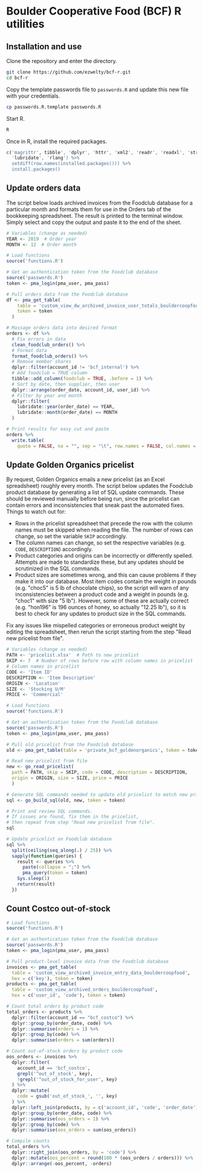 # Boulder Cooperative Food (BCF) R utilities

## Installation and use

Clone the repository and enter the directory.

```bash
git clone https://github.com/ezwelty/bcf-r.git
cd bcf-r
```

Copy the template passwords file to `passwords.R` and update this new file with your credentials.

```bash
cp passwords.R.template passwords.R
```

Start R.

```bash
R
```

Once in R, install the required packages.

```r
c('magrittr', tibble', 'dplyr', 'httr', 'xml2', 'readr', 'readxl', 'stringr',
  'lubridate', 'rlang') %>%
  setdiff(row.names(installed.packages())) %>%
  install.packages()
```

## Update orders data

The script below loads archived invoices from the Foodclub database for a particular month and formats them for use in the Orders tab of the bookkeeping spreadsheet. The result is printed to the terminal window. Simply select and copy the output and paste it to the end of the sheet.

```r
# Variables (change as needed)
YEAR <- 2019  # Order year
MONTH <- 12  # Order month

# Load functions
source('functions.R')

# Get an authentication token from the Foodclub database
source('passwords.R')
token <- pma_login(pma_user, pma_pass)

# Pull orders data from the Foodclub database
df <- pma_get_table(
    table = 'custom_view_dw_archived_invoice_user_totals_bouldercoopfood',
    token = token
  )

# Massage orders data into desired format
orders <- df %>%
  # Fix errors in data
  clean_foodclub_orders() %>%
  # Format data
  format_foodclub_orders() %>%
  # Remove member shares
  dplyr::filter(account_id != 'bcf_internal') %>%
  # Add foodclub = TRUE column
  tibble::add_column(foodclub = TRUE, .before = 1) %>%
  # Sort by date, then supplier, then user
  dplyr::arrange(order_date, account_id, user_id) %>%
  # Filter by year and month
  dplyr::filter(
    lubridate::year(order_date) == YEAR,
    lubridate::month(order_date) == MONTH
  )

# Print results for easy cut and paste
orders %>%
  write.table(
    quote = FALSE, na = "", sep = "\t", row.names = FALSE, col.names = FALSE)
```

## Update Golden Organics pricelist

By request, Golden Organics emails a new pricelist (as an Excel spreadsheet) roughly every month. The script below updates the Foodclub product database by generating a list of SQL update commands. These should be reviewed manually before being run, since the pricelist can contain errors and inconsistencies that sneak past the automated fixes. Things to watch out for:

- Rows in the pricelist spreadsheet that precede the row with the column names must be skipped when reading the file. The number of rows can change, so set the variable `SKIP` accordingly.
- The column names can change, so set the respective variables (e.g. `CODE`, `DESCRIPTION`) accordingly.
- Product categories and origins can be incorrectly or differently spelled. Attempts are made to standardize these, but any updates should be scrutinized in the SQL commands.
- Product sizes are sometimes wrong, and this can cause problems if they make it into our database. Most item codes contain the weight in pounds (e.g. "choc5" is 5 lb of chocolate chips), so the script will warn of any inconsistencies between a product code and a weight in pounds (e.g. "choc1" with size "5 lb"). However, some of these are actually correct (e.g. "hon196" is 196 ounces of honey, so actually "12.25 lb"), so it is best to check for any updates to product size in the SQL commands.

Fix any issues like mispelled categories or erroneous product weight by editing the spreadsheet, then rerun the script starting from the step "Read new pricelist from file".

```r
# Variables (change as needed)
PATH <- 'pricelist.xlsx'  # Path to new pricelist
SKIP <- 7  # Number of rows before row with column names in pricelist
# Column names in pricelist
CODE <- 'Item ID'
DESCRIPTION <- 'Item Description'
ORIGIN <- 'Location'
SIZE <- 'Stocking U/M'
PRICE <- 'Commercial'

# Load functions
source('functions.R')

# Get an authentication token from the Foodclub database
source('passwords.R')
token <- pma_login(pma_user, pma_pass)

# Pull old pricelist from the Foodclub database
old <- pma_get_table(table = 'private_bcf_goldenorganics', token = token)

# Read new pricelist from file
new <- go_read_pricelist(
  path = PATH, skip = SKIP, code = CODE, description = DESCRIPTION,
  origin = ORIGIN, size = SIZE, price = PRICE
  )

# Generate SQL commands needed to update old pricelist to match new pricelist.
sql <- go_build_sql(old, new, token = token)

# Print and review SQL commands.
# If issues are found, fix them in the pricelist,
# then repeat from step "Read new pricelist from file".
sql

# Update pricelist on Foodclub database
sql %>%
  split(ceiling(seq_along(.) / 25)) %>%
  sapply(function(queries) {
    result <- queries %>%
      paste(collapse = ";") %>%
      pma_query(token = token)
    Sys.sleep(1)
    return(result)
  })
```

## Count Costco out-of-stock

```r
# Load functions
source('functions.R')

# Get an authentication token from the Foodclub database
source('passwords.R')
token <- pma_login(pma_user, pma_pass)

# Pull product-level invoice data from the Foodclub database
invoices <- pma_get_table(
  table = 'custom_view_archived_invoice_entry_data_bouldercoopfood',
  hex = c('key'), token = token)
products <- pma_get_table(
  table = 'custom_view_archived_orders_bouldercoopfood',
  hex = c('user_id', 'code'), token = token)

# Count total orders by product code
total_orders <- products %>%
  dplyr::filter(account_id == "bcf_costco") %>%
  dplyr::group_by(order_date, code) %>%
  dplyr::summarise(orders = 1) %>%
  dplyr::group_by(code) %>%
  dplyr::summarise(orders = sum(orders))

# Count out-of-stock orders by product code
oos_orders <- invoices %>%
  dplyr::filter(
    account_id == 'bcf_costco',
    grepl('^out_of_stock', key),
    !grepl('^out_of_stock_for_user', key)
  ) %>%
  dplyr::mutate(
    code = gsub('out_of_stock_', '', key)
  ) %>%
  dplyr::left_join(products, by = c('account_id', 'code', 'order_date')) %>%
  dplyr::group_by(order_date, code) %>%
  dplyr::summarise(oos_orders = 1) %>%
  dplyr::group_by(code) %>%
  dplyr::summarise(oos_orders = sum(oos_orders))

# Compile counts
total_orders %>%
  dplyr::right_join(oos_orders, by = 'code') %>%
  dplyr::mutate(oos_percent = round(100 * (oos_orders / orders))) %>%
  dplyr::arrange(-oos_percent, -orders)
```
